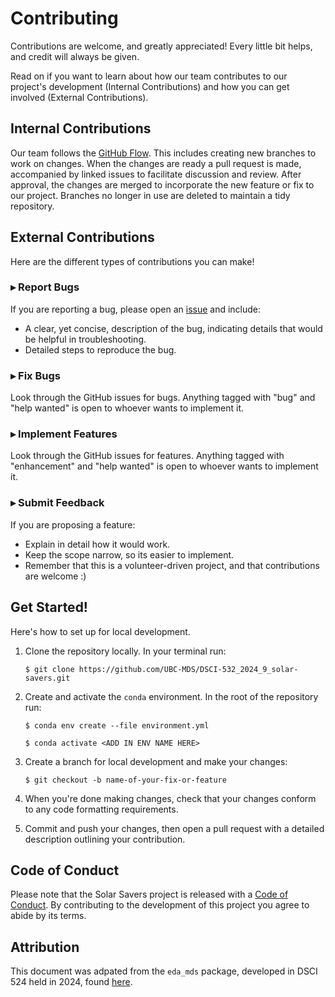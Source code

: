 # Contributing

Contributions are welcome, and greatly appreciated! Every little bit helps, and credit will always be given.

Read on if you want to learn about how our team contributes to our project's development (Internal Contributions) and how you can get involved (External Contributions).

## Internal Contributions

Our team follows the [GitHub Flow](https://docs.github.com/en/get-started/quickstart/github-flow). This includes creating new branches to work on changes. When the changes are ready a pull request is made, accompanied by linked issues to facilitate discussion and review. After approval, the changes are merged to incorporate the new feature or fix to our project. Branches no longer in use are deleted to maintain a tidy repository.

## External Contributions

Here are the different types of contributions you can make!

### &blacktriangleright; Report Bugs

If you are reporting a bug, please open an [issue](https://github.com/UBC-MDS/DSCI-532_2024_9_solar-savers/issues) and include:

* A clear, yet concise, description of the bug, indicating details that would be helpful in troubleshooting.
* Detailed steps to reproduce the bug.

### &blacktriangleright; Fix Bugs

Look through the GitHub issues for bugs. Anything tagged with "bug" and "help wanted" is open to whoever wants to implement it.

### &blacktriangleright; Implement Features

Look through the GitHub issues for features. Anything tagged with "enhancement" and "help wanted" is open to whoever wants to implement it.

###  &blacktriangleright; Submit Feedback

If you are proposing a feature:

* Explain in detail how it would work.
* Keep the scope narrow, so its easier to implement.
* Remember that this is a volunteer-driven project, and that contributions  are welcome :)

## Get Started!

Here's how to set up for local development.

1. Clone the repository locally. In your terminal run:

    ```console
    $ git clone https://github.com/UBC-MDS/DSCI-532_2024_9_solar-savers.git
    ```

2. Create and activate the `conda` environment. In the root of the repository run:
    ```console
    $ conda env create --file environment.yml
    ```

    ```console
    $ conda activate <ADD IN ENV NAME HERE> 
    ```

3. Create a branch for local development and make your changes:

    ```console
    $ git checkout -b name-of-your-fix-or-feature
    ```

4. When you're done making changes, check that your changes conform to any code formatting requirements.

5. Commit and push your changes, then open a pull request with a detailed description outlining your contribution. 

## Code of Conduct

Please note that the Solar Savers project is released with a [Code of Conduct](CODE_OF_CONDUCT.md). By contributing to the development of this project you agree to abide by its terms.

## Attribution

This document was adpated from the `eda_mds` package, developed in DSCI 524 held in 2024, found [here](https://github.com/UBC-MDS/eda_mds/blob/main/CONTRIBUTING.md). 
